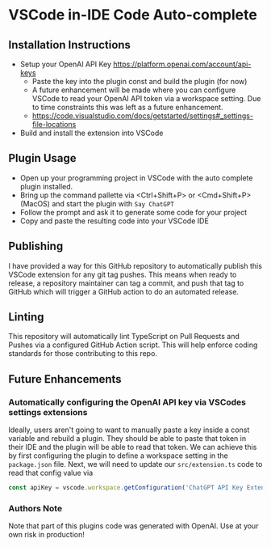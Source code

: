 # VSCode in-IDE Code Auto-complete

## Installation Instructions

- Setup your OpenAI API Key https://platform.openai.com/account/api-keys
    + Paste the key into the plugin const and build the plugin (for now)
    + A future enhancement will be made where you can configure VSCode to
    read your OpenAI API token via a workspace setting. Due to time constraints
    this was left as a future enhancement.
    + https://code.visualstudio.com/docs/getstarted/settings#_settings-file-locations
- Build and install the extension into VSCode

## Plugin Usage

- Open up your programming project in VSCode with the auto complete plugin installed.
- Bring up the command pallette via <Ctrl+Shift+P> or <Cmd+Shift+P> (MacOS) and start the plugin with `Say ChatGPT`
- Follow the prompt and ask it to generate some code for your project
- Copy and paste the resulting code into your VSCode IDE

## Publishing

I have provided a way for this GitHub repository to automatically publish
this VSCode extension for any git tag pushes. This means when ready to release,
a repository maintainer can tag a commit, and push that tag to GitHub which will
trigger a GitHub action to do an automated release.

## Linting

This repository will automatically lint TypeScript on Pull Requests and Pushes via
a configured GitHub Action script. This will help enforce coding standards for
those contributing to this repo.

## Future Enhancements

### Automatically configuring the OpenAI API key via VSCodes settings extensions

Ideally, users aren't going to want to manually paste a key inside a const variable
and rebuild a plugin. They should be able to paste that token in their IDE
and the plugin will be able to read that token. We can achieve this by first
configuring the plugin to define a workspace setting in the `package.json` file.
Next, we will need to update our `src/extension.ts` code to read that config value
via 

```typescript
const apiKey = vscode.workspace.getConfiguration('ChatGPT API Key Extension');
```

### Authors Note

Note that part of this plugins code was generated with OpenAI. Use at your own
risk in production!
